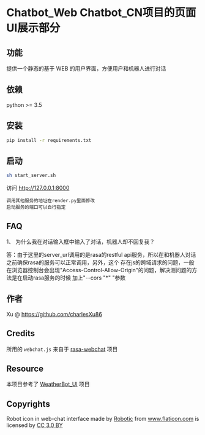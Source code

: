 # Chatbot_Web  Chatbot_CN项目的页面UI展示部分

## 功能
提供一个静态的基于 WEB 的用户界面，方便用户和机器人进行对话

## 依赖
python >= 3.5

## 安装
```bash
pip install -r requirements.txt
```

## 启动
```bash
sh start_server.sh
```
访问 http://127.0.0.1:8000 

    调用其他服务的地址在render.py里面修改
    启动服务的端口可以自行指定

## FAQ
1、 为什么我在对话输入框中输入了对话，机器人却不回复我？

答：由于这里的server_url调用的是rasa的restful api服务，所以在和机器人对话之前确保rasa的服务可以正常调用，另外，这个 存在js的跨域请求的问题，一般在浏览器控制台会出现"Access-Control-Allow-Origin"的问题，解决测问题的方法是在启动rasa服务的时候 加上"--cors "*" "参数

## 作者

Xu @ https://github.com/charlesXu86

## Credits
所用的 `webchat.js` 来自于 [rasa-webchat](https://github.com/mrbot-ai/rasa-webchat) 项目

## Resource
本项目参考了 [WeatherBot_UI](https://github.com/howl-anderson/WeatherBot_UI) 项目

## Copyrights

<div>Robot icon in web-chat interface made by <a href="https://www.flaticon.com/authors/good-ware" title="Robotic">Robotic</a> from <a href="https://www.flaticon.com/"     title="Flaticon">www.flaticon.com</a> is licensed by <a href="http://creativecommons.org/licenses/by/3.0/"     title="Creative Commons BY 3.0" target="_blank">CC 3.0 BY</a></div>
